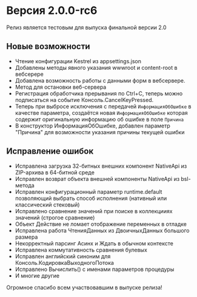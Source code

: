 # Версия 2.0.0-rc6

Релиз является тестовым для выпуска финальной версии 2.0

## Новые возможности

* Чтение конфигурации Kestrel из appsettings.json
* Добавлены методы явного указания wwwroot и content-root в вебсерере
* Добавлена возможность работы с данными форм в вебсервере.
* Метод для остановки веб-сервера
* Регистрация обработчика прерывания по Ctrl+C, теперь можно подписаться на событие Консоль.CancelKeyPressed.
* Теперь при выбросе исключения с передачей `ИнформацияОбОшибке` в качестве параметра, создаётся новая `ИнформацияОбОшибке` которая содержит оригинальную информацию об ошибке в поле `Причина`
* В конструктор ИнформацияОбОшибке, добавлен параметр "Причина" для возможности указания причины текущей ошибки


## Исправление ошибок

* Исправлена загрузка 32-битных внешних компонент NativeApi из ZIP-архива в 64-битной среде
* Исправлен возврат объекта внешней компоненты NativeApi из bsl-метода
* Исправлен конфигурационный параметр runtime.default позволяющий выбрать способ исполнения (нативный или классический стековый)
* Исправлено сравнение значений при поиске в коллекцииях значений (строгое сравнение)
* Объект Действие не ломает отображение переменных в отладке
* Исправлена работа ЧтенияДанных из ДвоичныхДанных большого размера
* Некорректный парсинг Асинх и Ждать в обычном контексте
* Исправлена коммутативность сравнения булевых
* Исправлен английский синоним для Консоль.КодировкаВыходногоПотока
* Исправлено Вычислить() с именами параметров процедуры
* И многие другие

Огромное спасибо всем участвовавшим в выпуске релиза!